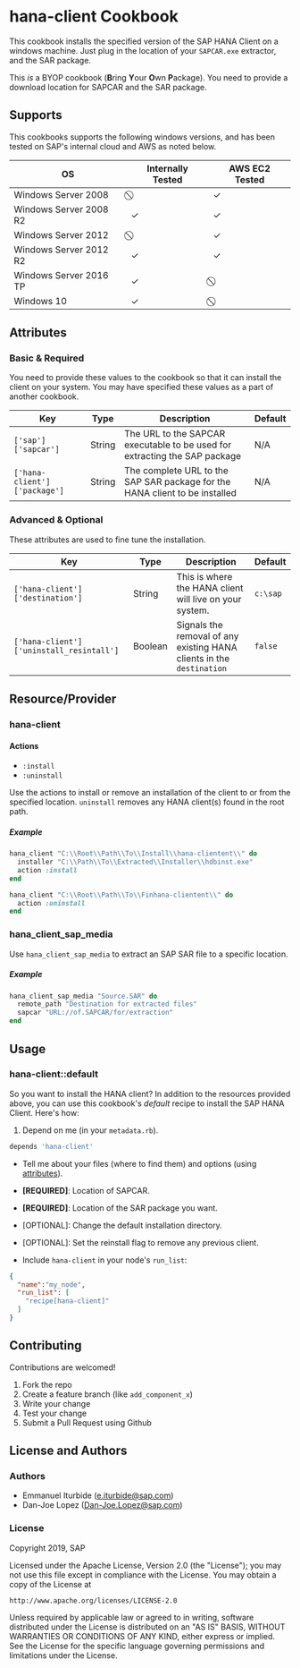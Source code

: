 # hana-client Cookbook
This cookbook installs the specified version of the SAP HANA Client on a windows
machine.  Just plug in the location of your `SAPCAR.exe` extractor, and the SAR
package.

This *is* a BYOP cookbook (**B**ring **Y**our **O**wn **P**ackage).  You
need to provide a download location for SAPCAR and the SAR package.   

## Supports

This cookbooks supports the following windows versions, and has been tested on
SAP's internal cloud and AWS as noted below.

|            OS          | Internally Tested | AWS EC2 Tested |
| ---------------------- | ----------------- | -------------- |
| Windows Server 2008    |         ⃠        |        ✓       |
| Windows Server 2008 R2 |         ✓        |        ✓       |
| Windows Server 2012    |         ⃠        |        ✓       |
| Windows Server 2012 R2 |         ✓        |        ✓       |
| Windows Server 2016 TP |         ✓        |        ⃠       |
| Windows 10             |         ✓        |        ⃠       |


## Attributes <a name="attributes"></a>
### Basic & Required
You need to provide these values to the cookbook so that it can install the
client on your system.  You may have specified these values as a part of
another cookbook.

|            Key          |   Type  |                                  Description                                  |  Default  |
|-------------------------|---------|-------------------------------------------------------------------------------|-----------|
| `['sap']['sapcar']`     | String  | The URL to the SAPCAR executable to be used for extracting the SAP package    | N/A       |
| `['hana-client']['package']` | String  | The complete URL to the SAP SAR package for the HANA client to be installed   | N/A       |

### Advanced & Optional
These attributes are used to fine tune the installation.

|                    Key                   |   Type  |                                  Description                                  |  Default  |
|------------------------------------------|---------|-------------------------------------------------------------------------------|-----------|
| `['hana-client']['destination']` | String  | This is where the HANA client will live on your system.                       | `c:\sap` |
| `['hana-client']['uninstall_resintall']` | Boolean | Signals the removal of any existing HANA clients in the `destination` | `false`   |

## Resource/Provider
### hana-client
#### Actions
 - `:install`
 - `:uninstall`

Use the actions to install or remove an installation of the client to or from
the specified location.  `uninstall` removes any HANA client(s) found in the
root path.
##### Example
```ruby
hana_client "C:\\Root\\Path\\To\\Install\\hana-clientent\\" do
  installer "C:\\Path\\To\\Extracted\\Installer\\hdbinst.exe"
  action :install
end
```
```ruby
hana_client "C:\\Root\\Path\\To\\Finhana-clientent\\" do
  action :uninstall
end
```
### hana_client_sap_media
Use `hana_client_sap_media` to extract an SAP SAR file to a specific location.
##### Example
```ruby
hana_client_sap_media "Source.SAR" do
  remote_path "Destination for extracted files"
  sapcar "URL://of.SAPCAR/for/extraction"
end
```

## Usage
### hana-client::default

So you want to install the HANA client?  In addition to the resources
provided above, you can use this cookbook's *default* recipe to install the SAP
HANA Client.  Here's how:
1. Depend on me (in your `metadata.rb`).
```ruby
depends 'hana-client'
```

- Tell me about your files (where to find them) and options (using
  [attributes](#attributes)).
 - **[REQUIRED]**: Location of SAPCAR.
 - **[REQUIRED]**: Location of the SAR package you want.
 - [OPTIONAL]: Change the default installation directory.
 - [OPTIONAL]: Set the reinstall flag to remove any previous client.

- Include `hana-client` in your node's `run_list`:
```json
{
  "name":"my_node",
  "run_list": [
    "recipe[hana-client]"
  ]
}
```

## Contributing
Contributions are welcomed!

1. Fork the repo
2. Create a feature branch (like `add_component_x`)
3. Write your change
4. Test your change
5. Submit a Pull Request using Github

## License and Authors
### Authors
- Emmanuel Iturbide (e.iturbide@sap.com)
- Dan-Joe Lopez (Dan-Joe.Lopez@sap.com)

### License

Copyright 2019, SAP

Licensed under the Apache License, Version 2.0 (the "License");
you may not use this file except in compliance with the License.
You may obtain a copy of the License at

    http://www.apache.org/licenses/LICENSE-2.0

Unless required by applicable law or agreed to in writing, software
distributed under the License is distributed on an "AS IS" BASIS,
WITHOUT WARRANTIES OR CONDITIONS OF ANY KIND, either express or implied.
See the License for the specific language governing permissions and
limitations under the License.
